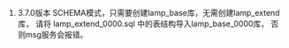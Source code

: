 1. 3.7.0版本 SCHEMA模式，只需要创建lamp_base库，无需创建lamp_extend库， 请将 lamp_extend_0000.sql 中的表结构导入lamp_base_0000库， 否则msg服务会报错。
